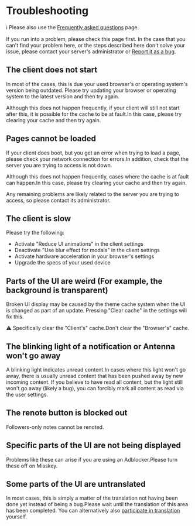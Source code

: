 # Troubleshooting
<div class="info">ℹ️ Please also use the <a href="./faq">Frequently asked questions</a> page.</div>

If you run into a problem, please check this page first. In the case that you can't find your problem here, or the steps described here don't solve your issue, please contact your server's administrator or [Report it as a bug](./report-issue).

## The client does not start
In most of the cases, this is due your used browser's or operating system's version being outdated. Please try updating your browser or operating system to the latest version and then try again.

Although this does not happen frequently, if your client will still not start after this, it is possible for the cache to be at fault.In this case, please try clearing your cache and then try again.

## Pages cannot be loaded
If your client does boot, but you get an error when trying to load a page, please check your network connection for errors.In addition, check that the server you are trying to access is not down.

Although this does not happen frequently, cases where the cache is at fault can happen.In this case, please try clearing your cache and then try again.

Any remaining problems are likely related to the server you are trying to access, so please contact its administrator.

## The client is slow
Please try the following:

- Activate "Reduce UI animations" in the client settings
- Deactivate "Use blur effect for modals" in the client settings
- Activate hardware acceleration in your browser's settings
- Upgrade the specs of your used device

## Parts of the UI are weird (For example, the background is transparent)
Broken UI display may be caused by the theme cache system when the UI is changed as part of an update. Pressing "Clear cache" in the settings will fix this.
<div class="warn">⚠️ Specifically clear the "Client's" cache.Don't clear the "Browser's" cache.</div>

## The blinking light of a notification or Antenna won't go away
A blinking light indicates unread content.In cases where this light won't go away, there is usually unread content that has been pushed away by new incoming content. If you believe to have read all content, but the light still won't go away (likely a bug), you can forcibly mark all content as read via the user settings.

## The renote button is blocked out
Followers-only notes cannot be renoted.

## Specific parts of the UI are not being displayed
Problems like these can arise if you are using an Adblocker.Please turn these off on Misskey.

## Some parts of the UI are untranslated
In most cases, this is simply a matter of the translation not having been done yet instead of being a bug.Please wait until the translation of this area has been completed. You can alternatively also [participate in translation](./misskey) yourself.
